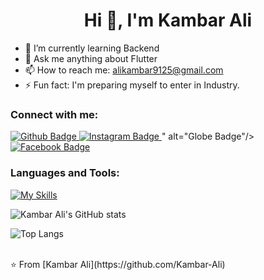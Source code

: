  <h1 align="center">Hi 👋, I'm Kambar Ali</h1>

- 🌱 I’m currently learning Backend
- 💬 Ask me anything about Flutter 
- 📫 How to reach me: alikambar9125@gmail.com
- ⚡ Fun fact: I'm preparing myself to enter in Industry.
### Connect with me:
<div id="badges">
  <a href="https://github.com/Kambar-Ali">
    <img src="https://img.shields.io/badge/Github-white?style=for-the-badge&logo=Github&logoColor=black" alt="Github Badge"/>
  </a>
  </a>
   <a href="https://www.instagram.com/__account_.deactivated__">
    <img src="https://img.shields.io/badge/Instagram-purple?style=for-the-badge&logo=instagram&logoColor=white" alt="Instagram Badge"/>
  </a>
" alt="Globe Badge"/>
  </a>
   <a href="https://fb.com/royalnawabprince">
    <img src="https://img.shields.io/badge/Facebook-blue?style=for-the-badge&logo=facebook&logoColor=white" alt="Facebook Badge"/>
  </a>
</div>

### Languages and Tools:
[![My Skills](https://skillicons.dev/icons?i=flutter,dart,firebase,github,git,postman,figma,xd&perline=5)](https://skillicons.dev)

![Kambar Ali's GitHub stats](https://github-readme-stats.vercel.app/api?username=Kambar-Ali&show_icons=true&theme=dark)

![Top Langs](https://github-readme-stats.vercel.app/api/top-langs/?username=Kambar-Ali&theme=dark)


<br>
⭐️ From [Kambar Ali](https://github.com/Kambar-Ali)
